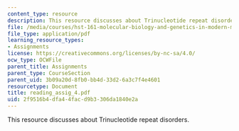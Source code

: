 ```yaml
---
content_type: resource
description: This resource discusses about Trinucleotide repeat disorders.
file: /media/courses/hst-161-molecular-biology-and-genetics-in-modern-medicine-fall-2007/2f9516b4dfa44facd9b3306da1840e2a_reading_assig_4.pdf
file_type: application/pdf
learning_resource_types:
- Assignments
license: https://creativecommons.org/licenses/by-nc-sa/4.0/
ocw_type: OCWFile
parent_title: Assignments
parent_type: CourseSection
parent_uid: 3b09a20d-8fb0-bb4d-33d2-6a3c7f4e4601
resourcetype: Document
title: reading_assig_4.pdf
uid: 2f9516b4-dfa4-4fac-d9b3-306da1840e2a
---
```

This resource discusses about Trinucleotide repeat disorders.